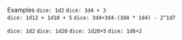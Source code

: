 Examples
`dice: 1d2` 
`dice: 3d4 + 3`  
`dice: 1d12 + 1d10 + 5`  `dice: 3d4+3d4-(3d4 * 1d4) - 2^1d7` 

`dice: 1d2`
`dice: 1d20`
`dice: 1d20+5`
`dice: 1d6+2`




